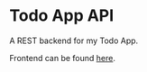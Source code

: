 # Todo App API
A REST backend for my Todo App.

Frontend can be found [here](https://github.com/Prutya/todoapp-ui).
